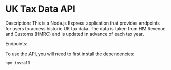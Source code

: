 # UK Tax Data API

Description: This is a Node.js Express application that provides endpoints for users to access historic UK tax data. The data is taken from HM Revenue and Customs (HMRC) and is updated in advance of each tax year.

Endpoints:

To use the API, you will need to first install the dependencies:

```
npm install
```
